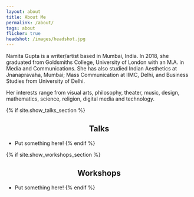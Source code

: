 ```yaml
---
layout: about
title: About Me
permalink: /about/
tags: about
flicker: true
headshot: /images/headshot.jpg
---
```


Namita Gupta is a writer/artist based in Mumbai, India. In 2018, she graduated from Goldsmiths College, University of London with an M.A. in Media and Communications. She has also studied Indian Aesthetics at Jnanapravaha, Mumbai; Mass Communication at IIMC, Delhi, and Business Studies from University of Delhi. 

Her interests range from visual arts, philosophy, theater, music, design, mathematics, science, religion, digital media and technology.

{% if site.show_talks_section %}
## Talks

- Put something here!
{% endif %}

{% if site.show_workshops_section %}
## Workshops

- Put something here!
{% endif %}


<style>
.post-header, #talks, #workshops {
  text-align: center; /* Want the About Page header to be in the middle */
}
</style>
